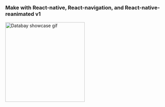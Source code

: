 ### Make with React-native, React-navigation, and React-native-reanimated v1

<img src="video.gif" alt="Databay showcase gif" title="App showcase gif" width="250"/>